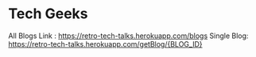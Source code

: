 # Tech Geeks

All Blogs Link : <https://retro-tech-talks.herokuapp.com/blogs>
Single Blog: <https://retro-tech-talks.herokuapp.com/getBlog/{BLOG_ID}>
